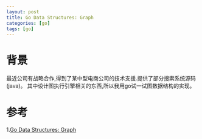 ```yaml
---
layout: post
title: Go Data Structures: Graph
categories: [go]
tags: [go]
---
```


# 背景
最近公司有战略合作,得到了某中型电商公司的技术支援.提供了部分搜索系统源码(java)。
其中设计图执行引擎相关的东西,所以我用go试一试图数据结构的实现。

# 参考
1.[Go Data Structures: Graph](https://flaviocopes.com/golang-data-structure-graph/)